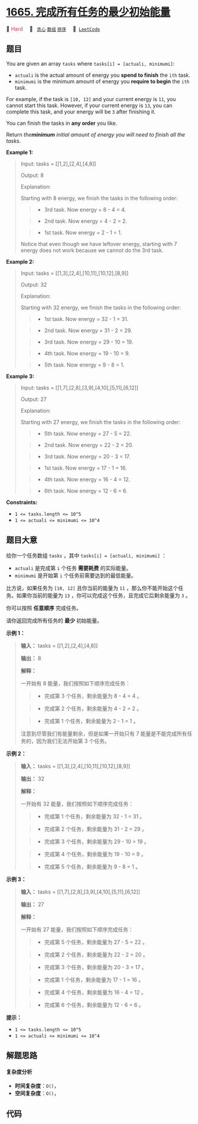 # [1665. 完成所有任务的最少初始能量](https://leetcode.com/problems/minimum-initial-energy-to-finish-tasks)

🔴 <font color=#ff334b>Hard</font>&emsp; 🔖&ensp; [`贪心`](/leetcode-js/outline/tag/greedy.md) [`数组`](/leetcode-js/outline/tag/array.md) [`排序`](/leetcode-js/outline/tag/sorting.md)&emsp; 🔗&ensp;[`LeetCode`](https://leetcode.com/problems/minimum-initial-energy-to-finish-tasks)

## 题目

You are given an array `tasks` where `tasks[i] = [actuali, minimumi]`:

  * `actuali` is the actual amount of energy you **spend to finish** the `ith` task.
  * `minimumi` is the minimum amount of energy you **require to begin** the `ith` task.

For example, if the task is `[10, 12]` and your current energy is `11`, you
cannot start this task. However, if your current energy is `13`, you can
complete this task, and your energy will be `3` after finishing it.

You can finish the tasks in **any order** you like.

Return _the**minimum** initial amount of energy you will need_ _to finish all
the tasks_.



**Example 1:**

> Input: tasks = [[1,2],[2,4],[4,8]]
> 
> Output: 8
> 
> Explanation:
> 
> Starting with 8 energy, we finish the tasks in the following order:
> 
> > - 3rd task. Now energy = 8 - 4 = 4.
> 
> > - 2nd task. Now energy = 4 - 2 = 2.
> 
> > - 1st task. Now energy = 2 - 1 = 1.
> 
> Notice that even though we have leftover energy, starting with 7 energy does not work because we cannot do the 3rd task.

**Example 2:**

> Input: tasks = [[1,3],[2,4],[10,11],[10,12],[8,9]]
> 
> Output: 32
> 
> Explanation:
> 
> Starting with 32 energy, we finish the tasks in the following order:
> 
> > - 1st task. Now energy = 32 - 1 = 31.
> 
> > - 2nd task. Now energy = 31 - 2 = 29.
> 
> > - 3rd task. Now energy = 29 - 10 = 19.
> 
> > - 4th task. Now energy = 19 - 10 = 9.
> 
> > - 5th task. Now energy = 9 - 8 = 1.

**Example 3:**

> Input: tasks = [[1,7],[2,8],[3,9],[4,10],[5,11],[6,12]]
> 
> Output: 27
> 
> Explanation:
> 
> Starting with 27 energy, we finish the tasks in the following order:
> 
> > - 5th task. Now energy = 27 - 5 = 22.
> 
> > - 2nd task. Now energy = 22 - 2 = 20.
> 
> > - 3rd task. Now energy = 20 - 3 = 17.
> 
> > - 1st task. Now energy = 17 - 1 = 16.
> 
> > - 4th task. Now energy = 16 - 4 = 12.
> 
> > - 6th task. Now energy = 12 - 6 = 6.

**Constraints:**

  * `1 <= tasks.length <= 10^5`
  * `1 <= actual​i <= minimumi <= 10^4`


## 题目大意

给你一个任务数组 `tasks` ，其中 `tasks[i] = [actuali, minimumi]` ：

  * `actuali` 是完成第 `i` 个任务 **需要耗费** 的实际能量。
  * `minimumi` 是开始第 `i` 个任务前需要达到的最低能量。

比方说，如果任务为 `[10, 12]` 且你当前的能量为 `11` ，那么你不能开始这个任务。如果你当前的能量为 `13`
，你可以完成这个任务，且完成它后剩余能量为 `3` 。

你可以按照 **任意顺序** 完成任务。

请你返回完成所有任务的 **最少** 初始能量。

**示例 1：**

> 
> 
> 
> 
> 
> **输入：** tasks = [[1,2],[2,4],[4,8]]
> 
> **输出：** 8
> 
> **解释：**
> 
> 一开始有 8 能量，我们按照如下顺序完成任务：
> 
> > - 完成第 3 个任务，剩余能量为 8 - 4 = 4 。
> 
> > - 完成第 2 个任务，剩余能量为 4 - 2 = 2 。
> 
> > - 完成第 1 个任务，剩余能量为 2 - 1 = 1 。
> 
> 注意到尽管我们有能量剩余，但是如果一开始只有 7 能量是不能完成所有任务的，因为我们无法开始第 3 个任务。

**示例 2：**

> 
> 
> 
> 
> 
> **输入：** tasks = [[1,3],[2,4],[10,11],[10,12],[8,9]]
> 
> **输出：** 32
> 
> **解释：**
> 
> 一开始有 32 能量，我们按照如下顺序完成任务：
> 
> > - 完成第 1 个任务，剩余能量为 32 - 1 = 31 。
> 
> > - 完成第 2 个任务，剩余能量为 31 - 2 = 29 。
> 
> > - 完成第 3 个任务，剩余能量为 29 - 10 = 19 。
> 
> > - 完成第 4 个任务，剩余能量为 19 - 10 = 9 。
> 
> > - 完成第 5 个任务，剩余能量为 9 - 8 = 1 。

**示例 3：**

> 
> 
> 
> 
> 
> **输入：** tasks = [[1,7],[2,8],[3,9],[4,10],[5,11],[6,12]]
> 
> **输出：** 27
> 
> **解释：**
> 
> 一开始有 27 能量，我们按照如下顺序完成任务：
> 
> > - 完成第 5 个任务，剩余能量为 27 - 5 = 22 。
> 
> > - 完成第 2 个任务，剩余能量为 22 - 2 = 20 。
> 
> > - 完成第 3 个任务，剩余能量为 20 - 3 = 17 。
> 
> > - 完成第 1 个任务，剩余能量为 17 - 1 = 16 。
> 
> > - 完成第 4 个任务，剩余能量为 16 - 4 = 12 。
> 
> > - 完成第 6 个任务，剩余能量为 12 - 6 = 6 。
> 
> 

**提示：**

  * `1 <= tasks.length <= 10^5`
  * `1 <= actual​i <= minimumi <= 10^4`


## 解题思路

#### 复杂度分析

- **时间复杂度**：`O()`，
- **空间复杂度**：`O()`，

## 代码

```javascript

```
